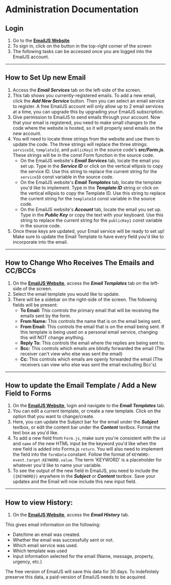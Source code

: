 # Administration Documentation

## Login

1. Go to the **[EmailJS Website](https://www.emailjs.com/)**
2. To sign in, click on the button in the top-right corner of the screen
3. The following tasks can be accessed once you are logged into the EmailJS account.
---

## How to Set Up new Email

1. Access the ***Email Services*** tab on the left-side of the screen.
2. This tab shows you currently-registered emails. To add a new email, click the ***Add New Service*** button. 
Then you can select an email service to register. A free EmailJS account will only allow up to 2 email services at a
time, you can upgrade this by upgrading your EmailJS subscription.
3. Give permission to EmailJS to send emails through your account. Now that your email is registered, you need to make
small changes to the code where the website is hosted, so it will properly send emails on the new account.
4. You will need to locate three strings from the website and use them to update the code. The three strings will 
replace the three strings: `serviceId`, `templateId`, and `publicKey1` in the source code's ***src/Form.js***. These strings
will be in the const Form function in the source code.
   - On the EmailJS website's ***Email Services*** tab, locate the email you set up. Type in the ***Service ID*** or click on 
the vertical ellipsis to copy the service ID. Use this string to replace the current string for the `serviceID` const 
variable in the source code.
   - On the EmailJS website's ***Email Templates*** tab, locate the template you'd like to implement. Type in the
     ***Template ID*** string or click on the vertical ellipsis to copy the Template ID. Use this string to replace the current 
string for the `templateId` const variable in the source code.
   - On the EmailJS website's ***Account*** tab, locate the email you set up. Type in the ***Public Key*** or copy the text with
your keyboard. Use this string to replace the current string for the `publicKey1` const variable in the source code.
5. Once these keys are updated, your Email service will be ready to set up! Make sure to update the Email Template to
have every field you'd like to incorporate into the email.

---

## How to Change Who Receives The Emails and CC/BCCs

1. On the **[EmailJS Website](https://www.emailjs.com/)**, access the ***Email Templates*** tab on the left-side of the
screen. 
2. Select the email template you would like to update. 
3. There will be a sidebar on the right-side of the screen. The following fields will be present:
   - **To Email:** This controls the primary email that will be receiving the emails sent by the form.
   - **From Name:** This controls the name that is on the email being sent.
   - **From Email:** This controls the email that is on the email being sent. If this template is being used on a personal
email service, changing this will NOT change anything.
   - **Reply To:** This controls the email where the replies are being sent to.
   - **Bcc:** This controls which emails are blindly forwarded the email (The receiver can't view who else was sent the email)
   - **Cc:** This controls which emails are openly forwarded the email (The receivers can view who else was sent the email excluding Bcc's)

---

## How to update the Email Template / Add a New Field to Forms

1. On the **[EmailJS Website](https://www.emailjs.com/)**, login and navigate to the ***Email Templates*** tab. 
2. You can edit a current template, or create a new template. Click on the option that you want to change/create.
3. Here, you can update the Subject bar for the email under the ***Subject*** textbox, or edit the content bar under the
   ***Content*** textbox. Format the text box as you'd like.
4. To add a new field from `Form.js`, make sure you're consistent with the `id` and `name` of the new HTML input be the 
keyword you'd like when the new field is added into Forms.js `return`. You will also need to implement the field into 
the `formData` constant. Follow the format of `KEYWORD: event.target.KEYWORD.value`. The term 'KEYWORD' is a placeholder
for whatever you'd like to name your variable.
5. To see the output of the new field in EmailJS, you need to include the `{{KEYWORD}}` anywhere in the ***Subject*** or
***Content*** textbox. Save your updates and the Email will now include this new input field.


---

## How to view History: 

1. On the **[EmailJS Website](https://www.emailjs.com/)**, access the ***Email History*** tab. 

This gives email information on the following:
- Date/time an email was created.
- Whether the email was successfully sent or not.
- Which email service was used.
- Which template was used
- Input information selected for the email (Name, message, property, urgency, etc.)

The free version of EmailJS will save this data for 30 days. To indefinitely preserve this data, a paid-version of 
EmailJS needs to be acquired.